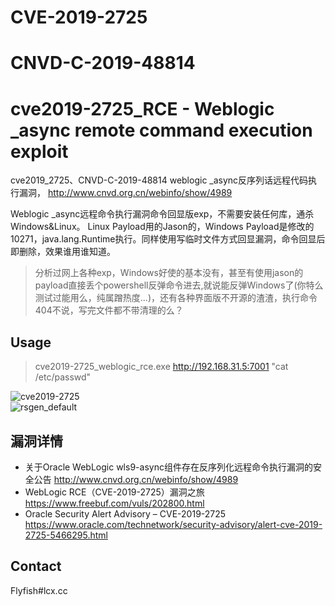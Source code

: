 # CVE-2019-2725
# CNVD-C-2019-48814
 cve2019-2725_RCE - Weblogic _async remote command execution exploit
 =
 cve2019_2725、CNVD-C-2019-48814 weblogic _async反序列话远程代码执行漏洞，
 http://www.cnvd.org.cn/webinfo/show/4989

 Weblogic _async远程命令执行漏洞命令回显版exp，不需要安装任何库，通杀Windows&Linux。
 Linux Payload用的Jason的，Windows Payload是修改的10271，java.lang.Runtime执行。同样使用写临时文件方式回显漏洞，命令回显后即删除，效果谁用谁知道。
 >分析过网上各种exp，Windows好使的基本没有，甚至有使用jason的payload直接丢个powershell反弹命令进去,就说能反弹Windows了(你特么测试过能用么，纯属蹭热度...)，还有各种界面版不开源的渣渣，执行命令404不说，写完文件都不带清理的么？

## Usage
 
>cve2019-2725_weblogic_rce.exe http://192.168.31.5:7001 "cat /etc/passwd"

![cve2019-2725](https://raw.githubusercontent.com/FlyfishSec/CVE-2019-2725_check/master/cve2019-2725.JPG)  
![rsgen_default](https://raw.githubusercontent.com/FlyfishSec/rsGen/master/Usage/rsgen_default.png "rsgen_default")  

## 漏洞详情
   
   * 关于Oracle WebLogic wls9-async组件存在反序列化远程命令执行漏洞的安全公告
http://www.cnvd.org.cn/webinfo/show/4989
   * WebLogic RCE（CVE-2019-2725）漏洞之旅
https://www.freebuf.com/vuls/202800.html
   * Oracle Security Alert Advisory – CVE-2019-2725
https://www.oracle.com/technetwork/security-advisory/alert-cve-2019-2725-5466295.html

## Contact
Flyfish#lcx.cc
